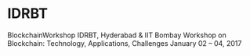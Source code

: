 # IDRBT
BlockchainWorkshop
IDRBT, Hyderabad & IIT Bombay
Workshop on Blockchain: Technology, Applications, Challenges
January 02 – 04, 2017
